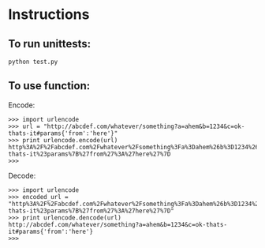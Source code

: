 Instructions
============

To run unittests:
-----------------

    python test.py


To use function:
----------------

Encode:

    >>> import urlencode
    >>> url = "http://abcdef.com/whatever/something?a=ahem&b=1234&c=ok-thats-it#params{'from':'here'}"
    >>> print urlencode.encode(url)
    http%3A%2F%2Fabcdef.com%2Fwhatever%2Fsomething%3Fa%3Dahem%26b%3D1234%26c%3Dok-thats-it%23params%7B%27from%27%3A%27here%27%7D
    >>> 
    
Decode:

    >>> import urlencode
    >>> encoded_url = "http%3A%2F%2Fabcdef.com%2Fwhatever%2Fsomething%3Fa%3Dahem%26b%3D1234%26c%3Dok-thats-it%23params%7B%27from%27%3A%27here%27%7D"
    >>> print urlencode.dencode(url)
    http://abcdef.com/whatever/something?a=ahem&b=1234&c=ok-thats-it#params{'from':'here'}
    >>> 
    
    
